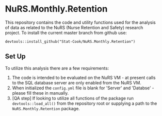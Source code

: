 # NuRS.Monthly.Retention

This repository contains the code and utility functions used for the analysis of data as related to the NuRS (Nurse Retention and Safety) research project.  To install the current master branch from github use:

``` {r}
devtools::install_github("Stat-Cook/NuRS.Monthly.Retention")
```


## Set Up

To utilize this analysis there are a few requirements:

1. The code is intended to be evaluated on the NuRS VM - at present calls to the SQL database server are only enabled from the NuRS VM.
2. When initialized the `config.yml` file is blank for 'Server' and 'Databse' - please fill these in manually.
3. [QA step] If looking to utilize all functions of the package run `devtools::load_all()` from the repository root or supplying a path to the `NuRS.Monthly.Retention` package.
  